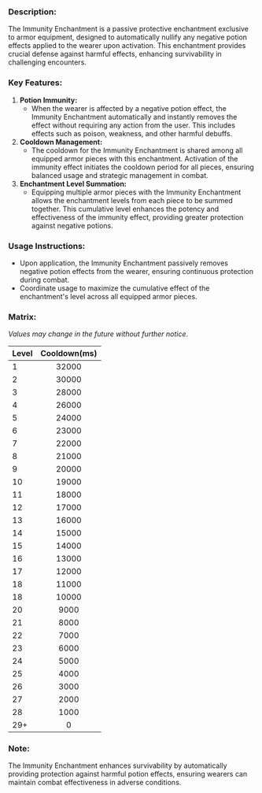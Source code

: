 ### **Description:**
The Immunity Enchantment is a passive protective enchantment exclusive to armor equipment, designed to automatically nullify any negative potion effects applied to the wearer upon activation. This enchantment provides crucial defense against harmful effects, enhancing survivability in challenging encounters.

### **Key Features:**

1. **Potion Immunity:**
	- When the wearer is affected by a negative potion effect, the Immunity Enchantment automatically and instantly removes the effect without requiring any action from the user. This includes effects such as poison, weakness, and other harmful debuffs.
2. **Cooldown Management:**
	- The cooldown for the Immunity Enchantment is shared among all equipped armor pieces with this enchantment. Activation of the immunity effect initiates the cooldown period for all pieces, ensuring balanced usage and strategic management in combat.
3. **Enchantment Level Summation:**
	- Equipping multiple armor pieces with the Immunity Enchantment allows the enchantment levels from each piece to be summed together. This cumulative level enhances the potency and effectiveness of the immunity effect, providing greater protection against negative potions.

### **Usage Instructions:**

- Upon application, the Immunity Enchantment passively removes negative potion effects from the wearer, ensuring continuous protection during combat.
- Coordinate usage to maximize the cumulative effect of the enchantment's level across all equipped armor pieces.

### **Matrix:**
 _Values may change in the future without further notice_.

| Level | Cooldown(ms) |
| ----- | :--------------: |
| 1     |       32000       |
| 2     |       30000       |
| 3     |       28000       |
| 4     |       26000       |
| 5     |      24000       |
| 6     |      23000       |
| 7     |      22000       |
| 8     |      21000       |
| 9     |      20000       |
| 10    |      19000       |
| 11    |      18000       |
| 12    |      17000       |
| 13    |      16000       |
| 14    |      15000       |
| 15    |      14000       |
| 16    |      13000       |
| 17    |      12000       |
| 18    |      11000       |
| 18    |      10000       |
| 20    |      9000       |
| 21    |      8000       |
| 22    |      7000       |
| 23    |      6000       |
| 24    |      5000       |
| 25    |      4000       |
| 26    |      3000       |
| 27    |      2000       |
| 28    |      1000       |
| 29+   |      0       |
### **Note:**
The Immunity Enchantment enhances survivability by automatically providing protection against harmful potion effects, ensuring wearers can maintain combat effectiveness in adverse conditions.